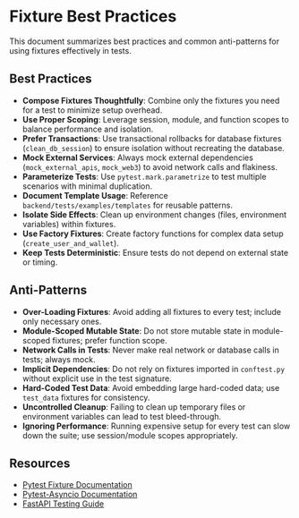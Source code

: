 # Fixture Best Practices

This document summarizes best practices and common anti-patterns for using fixtures effectively in tests.

## Best Practices

- **Compose Fixtures Thoughtfully**: Combine only the fixtures you need for a test to minimize setup overhead.
- **Use Proper Scoping**: Leverage session, module, and function scopes to balance performance and isolation.
- **Prefer Transactions**: Use transactional rollbacks for database fixtures (`clean_db_session`) to ensure isolation without recreating the database.
- **Mock External Services**: Always mock external dependencies (`mock_external_apis`, `mock_web3`) to avoid network calls and flakiness.
- **Parameterize Tests**: Use `pytest.mark.parametrize` to test multiple scenarios with minimal duplication.
- **Document Template Usage**: Reference `backend/tests/examples/templates` for reusable patterns.
- **Isolate Side Effects**: Clean up environment changes (files, environment variables) within fixtures.
- **Use Factory Fixtures**: Create factory functions for complex data setup (`create_user_and_wallet`).
- **Keep Tests Deterministic**: Ensure tests do not depend on external state or timing.

## Anti-Patterns

- **Over-Loading Fixtures**: Avoid adding all fixtures to every test; include only necessary ones.
- **Module-Scoped Mutable State**: Do not store mutable state in module-scoped fixtures; prefer function scope.
- **Network Calls in Tests**: Never make real network or database calls in tests; always mock.
- **Implicit Dependencies**: Do not rely on fixtures imported in `conftest.py` without explicit use in the test signature.
- **Hard-Coded Test Data**: Avoid embedding large hard-coded data; use `test_data` fixtures for consistency.
- **Uncontrolled Cleanup**: Failing to clean up temporary files or environment variables can lead to test bleed-through.
- **Ignoring Performance**: Running expensive setup for every test can slow down the suite; use session/module scopes appropriately.

## Resources

- [Pytest Fixture Documentation](https://docs.pytest.org/en/stable/explanation/fixtures.html)
- [Pytest-Asyncio Documentation](https://pytest-asyncio.readthedocs.io/)
- [FastAPI Testing Guide](https://fastapi.tiangolo.com/tutorial/testing/) 